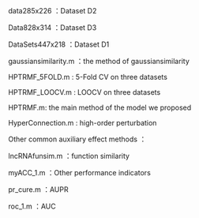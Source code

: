 data285x226 ：Dataset D2



Data828x314 ：Dataset D3


DataSets447x218 ：Dataset D1


gaussiansimilarity.m ：the method of gaussiansimilarity


HPTRMF_5FOLD.m : 5-Fold CV on three datasets


HPTRMF_LOOCV.m : LOOCV on three datasets


HPTRMF.m: the main method of the model we proposed


HyperConnection.m : high-order perturbation



Other common auxiliary effect methods ：



lncRNAfunsim.m ：function similarity



myACC_1.m ：Other performance indicators




pr_cure.m ：AUPR


roc_1.m ：AUC
